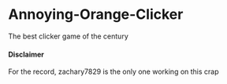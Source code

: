 # Annoying-Orange-Clicker
The best clicker game of the century

#### Disclaimer
For the record, zachary7829 is the only one working on this crap
